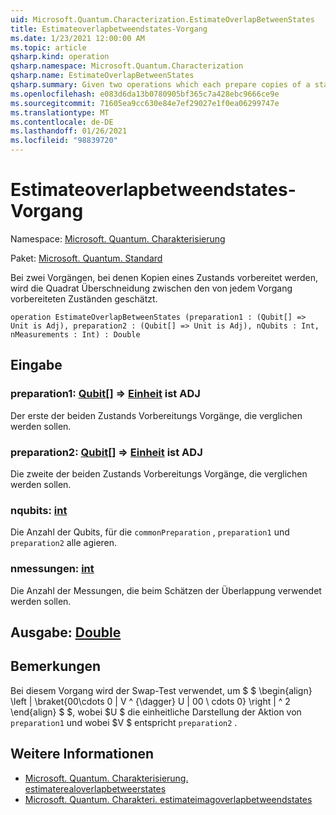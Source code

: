 ```yaml
---
uid: Microsoft.Quantum.Characterization.EstimateOverlapBetweenStates
title: Estimateoverlapbetweendstates-Vorgang
ms.date: 1/23/2021 12:00:00 AM
ms.topic: article
qsharp.kind: operation
qsharp.namespace: Microsoft.Quantum.Characterization
qsharp.name: EstimateOverlapBetweenStates
qsharp.summary: Given two operations which each prepare copies of a state, estimates the squared overlap between the states prepared by each operation.
ms.openlocfilehash: e083d6da13b0780905bf365c7a428ebc9666ce9e
ms.sourcegitcommit: 71605ea9cc630e84e7ef29027e1f0ea06299747e
ms.translationtype: MT
ms.contentlocale: de-DE
ms.lasthandoff: 01/26/2021
ms.locfileid: "98839720"
---
```

# <a name="estimateoverlapbetweenstates-operation"></a>Estimateoverlapbetweendstates-Vorgang

Namespace: [Microsoft. Quantum. Charakterisierung](xref:Microsoft.Quantum.Characterization)

Paket: [Microsoft. Quantum. Standard](https://nuget.org/packages/Microsoft.Quantum.Standard)


Bei zwei Vorgängen, bei denen Kopien eines Zustands vorbereitet werden, wird die Quadrat Überschneidung zwischen den von jedem Vorgang vorbereiteten Zuständen geschätzt.

```qsharp
operation EstimateOverlapBetweenStates (preparation1 : (Qubit[] => Unit is Adj), preparation2 : (Qubit[] => Unit is Adj), nQubits : Int, nMeasurements : Int) : Double
```


## <a name="input"></a>Eingabe

### <a name="preparation1--qubit--unit--is-adj"></a>preparation1: [Qubit](xref:microsoft.quantum.lang-ref.qubit)[] => [Einheit](xref:microsoft.quantum.lang-ref.unit)  ist ADJ

Der erste der beiden Zustands Vorbereitungs Vorgänge, die verglichen werden sollen.


### <a name="preparation2--qubit--unit--is-adj"></a>preparation2: [Qubit](xref:microsoft.quantum.lang-ref.qubit)[] => [Einheit](xref:microsoft.quantum.lang-ref.unit)  ist ADJ

Die zweite der beiden Zustands Vorbereitungs Vorgänge, die verglichen werden sollen.


### <a name="nqubits--int"></a>nqubits: [int](xref:microsoft.quantum.lang-ref.int)

Die Anzahl der Qubits, für die `commonPreparation` , `preparation1` und `preparation2` alle agieren.


### <a name="nmeasurements--int"></a>nmessungen: [int](xref:microsoft.quantum.lang-ref.int)

Die Anzahl der Messungen, die beim Schätzen der Überlappung verwendet werden sollen.



## <a name="output--double"></a>Ausgabe: [Double](xref:microsoft.quantum.lang-ref.double)



## <a name="remarks"></a>Bemerkungen

Bei diesem Vorgang wird der Swap-Test verwendet, um $ $ \begin{align} \left | \braket{00\cdots 0 | V ^ {\dagger} U | 00 \ cdots 0} \right | ^ 2 \end{align} $ $, wobei $U $ die einheitliche Darstellung der Aktion von `preparation1` und wobei $V $ entspricht `preparation2` .

## <a name="see-also"></a>Weitere Informationen

- [Microsoft. Quantum. Charakterisierung. estimaterealoverlapbetweerstates](xref:Microsoft.Quantum.Characterization.EstimateRealOverlapBetweenStates)
- [Microsoft. Quantum. Charakteri. estimateimagoverlapbetweendstates](xref:Microsoft.Quantum.Characterization.EstimateImagOverlapBetweenStates)